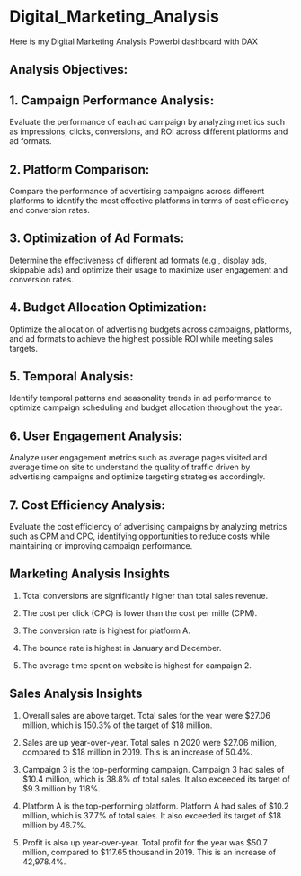 # Digital_Marketing_Analysis
Here is my Digital Marketing Analysis Powerbi dashboard with DAX


## Analysis Objectives:

## 1.	Campaign Performance Analysis: 
Evaluate the performance of each ad campaign by analyzing metrics such as impressions, clicks, conversions, and ROI across different platforms and ad formats.

## 2.	Platform Comparison:
Compare the performance of advertising campaigns across different platforms to identify the most effective platforms in terms of cost efficiency and conversion rates.

## 3.	Optimization of Ad Formats: 
Determine the effectiveness of different ad formats (e.g., display ads, skippable ads) and optimize their usage to maximize user engagement and conversion rates.

## 4.	Budget Allocation Optimization: 
Optimize the allocation of advertising budgets across campaigns, platforms, and ad formats to achieve the highest possible ROI while meeting sales targets.

## 5.	Temporal Analysis:
Identify temporal patterns and seasonality trends in ad performance to optimize campaign scheduling and budget allocation throughout the year.

## 6.	User Engagement Analysis: 
Analyze user engagement metrics such as average pages visited and average time on site to understand the quality of traffic driven by advertising campaigns and optimize targeting strategies accordingly.

## 7.	Cost Efficiency Analysis:
Evaluate the cost efficiency of advertising campaigns by analyzing metrics such as CPM and CPC, identifying opportunities to reduce costs while maintaining or improving campaign performance.


## Marketing Analysis Insights

1. Total conversions are significantly higher than total sales revenue.

2. The cost per click (CPC) is lower than the cost per mille (CPM).

3. The conversion rate is highest for platform A.

4. The bounce rate is highest in January and December.

5. The average time spent on website is highest for campaign 2.

  ## Sales Analysis Insights 

  1. Overall sales are above target. Total sales for the year were $27.06 million, which is 150.3% of the target of $18 million.
   
  2. Sales are up year-over-year. Total sales in 2020 were $27.06 million, compared to $18 million in 2019. This is an increase of 50.4%.
   
  3. Campaign 3 is the top-performing campaign. Campaign 3 had sales of $10.4 million, which is 38.8% of total sales. It also exceeded its target of $9.3 million by 118%.
   
  4. Platform A is the top-performing platform. Platform A had sales of $10.2 million, which is 37.7% of total sales. It also exceeded its target of $18 million by 46.7%.
   
  6. Profit is also up year-over-year. Total profit for the year was $50.7 million, compared to $117.65 thousand in 2019. This is an increase of 42,978.4%.






